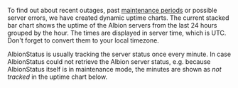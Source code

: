 To find out about recent outages, past [maintenance periods](/daily-maintenance/) or possible server errors, we have
created dynamic uptime charts.
The current stacked bar chart shows the uptime of the Albion servers from the last 24 hours grouped by the hour.
The times are displayed in server time, which is UTC. Don't forget to convert them to your local timezone.


AlbionStatus is usually tracking the server status once every minute. In case AlbionStatus could not retrieve the
Albion server status, e.g. because AlbionStatus itself is in maintenance mode, the minutes are shown as
*not tracked* in the uptime chart below.
